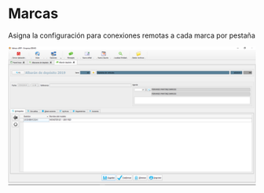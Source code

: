 # Marcas

Asigna la configuración para conexiones remotas a cada marca por pestaña

![](../../../../.gitbook/assets/image%20%28275%29.png)

